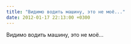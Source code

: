 ```yaml
---
title: "Видимо водить машину, это не моё..."
date: 2012-01-17 22:13:00 +0300
---
```


Видимо водить машину, это не моё...

